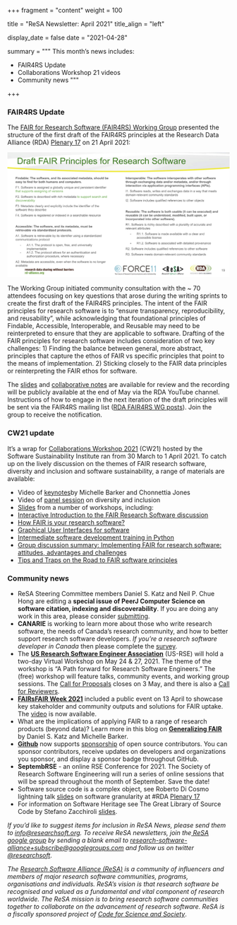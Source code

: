 +++
fragment = "content"
weight = 100

title = "ReSA Newsletter: April 2021"
title_align = "left"

display_date = false
date = "2021-04-28"

summary = """
This month’s news includes:

* FAIR4RS Update
* Collaborations Workshop 21 videos
* Community news
"""

+++

### FAIR4RS Update

The [FAIR for Research Software (FAIR4RS) Working Group](https://www.rd-alliance.org/groups/fair-research-software-fair4rs-wg) presented the structure of the first draft of the FAIR4RS principles at the Research Data Alliance (RDA) [Plenary 17](https://www.rd-alliance.org/rdas-17th-plenary-meeting-programme) on 21 April 2021:

![FAIR4RS draft principles](FAIR4RS_principles_2021-April.png)

The Working Group initiated community consultation with the ~ 70 attendees focusing on key questions that arose during the writing sprints to create the first draft of the FAIR4RS principles. The intent of the FAIR principles for research software is to “ensure transparency, reproducibility, and reusability”, while acknowledging that foundational principles of Findable, Accessible, Interoperable, and Reusable may need to be reinterpreted to ensure that they are applicable to software. Drafting of the FAIR principles for research software includes consideration of two key challenges: 1) Finding the balance between general, more abstract, principles that capture the ethos of FAIR vs specific principles that point to the means of implementation. 2) Sticking closely to the FAIR data principles or reinterpreting the FAIR ethos for software.

The [slides](https://docs.google.com/presentation/d/1rX4iGsYhzDbrfHU6KkLZOGdY9y8BzRwRXxjiu8NgFJc/present#slide=id.g8885490676_0_74) and [collaborative notes](https://docs.google.com/document/d/12HkgeK35K5f9lfIk3-QLw1x8w7UL1KfrOp9CW9S97OY/edit%23heading%3Dh.pajmjy1b8nz1) are available for review and the recording will be publicly available at the end of May via the RDA YouTube channel. Instructions of how to engage in the next iteration of the draft principles will be sent via the FAIR4RS mailing list ([RDA FAIR4RS WG posts](https://www.rd-alliance.org/node/69317/posts)). Join the group to receive the notification.

### CW21 update

It’s a wrap for [Collaborations Workshop 2021](https://www.software.ac.uk/cw21) (CW21) hosted by the Software Sustainability Institute ran from 30 March to 1 April 2021. To catch up on the lively discussion on the themes of FAIR research software, diversity and inclusion and software sustainability, a range of materials are available:

-   Video of [keynotes](https://www.youtube.com/watch?v%3D8viA4y1pz_8)by Michelle Barker and Chonnettia Jones
-   Video of [panel session](https://www.youtube.com/watch?v%3D65a8c06VHOY) on diversity and inclusion
-   [Slides](https://ssi-cw.figshare.com/Collaborations_Workshop_2021_CW21_) from a number of workshops, including:
  -  [Interactive Introduction to the FAIR Research Software discussion](https://doi.org/10.6084/m9.figshare.14342498.v1)
  -  [How FAIR is your research software?](https://doi.org/10.6084/m9.figshare.14339546.v1)
  -  [Graphical User Interfaces for software](https://doi.org/10.6084/m9.figshare.14315966.v1)
  -  [Intermediate software development training in Python](https://doi.org/10.6084/m9.figshare.14318477.v1)
  -  [Group discussion summary: Implementing FAIR for research software: attitudes, advantages and challenges](https://doi.org/10.6084/m9.figshare.14453031)
  -  [Tips and Traps on the Road to FAIR software principles](https://doi.org/10.6084/m9.figshare.14494170.v1)

### Community news

- ReSA Steering Committee members Daniel S. Katz and Neil P. Chue Hong are editing a **special issue of PeerJ Computer Science on software citation, indexing and discoverability**. If you are doing any work in this area, please consider [submitting](https://peerj.com/special-issues/84-software).
- **CANARIE** is working to learn more about those who write research software, the needs of Canada’s research community, and how to better support research software developers. *If you’re a research software developer in Canada* then please complete the [survey](https://canarie.limequery.org/461928?lang%3Den).
- The **[US Research Software Engineer Association](https://us-rse.org/2021-04-14-virtual-workshop-announcement/)** (US-RSE) will hold a two-day Virtual Workshop on May 24 & 27, 2021. The theme of the workshop is “A Path forward for Research Software Engineers.” The (free) workshop will feature talks, community events, and working group sessions. The [Call for Proposals](https://us-rse.org/2021-04-14-virtual-workshop-announcement/%23call-for-proposals) closes on 3 May, and there is also a [Call for Reviewers](https://us-rse.org/2021-04-14-virtual-workshop-announcement/%23call-for-reviewers).
- **[FAIRsFAIR Week 2021](https://www.fairsfair.eu/events/fairsfair-week-2021)** included a public event on 13 April to showcase key stakeholder and community outputs and solutions for FAIR uptake. The [video](https://www.fairsfair.eu/events/fairsfair-2021-public-workshop) is now available.
- What are the implications of applying FAIR to a range of research products (beyond data)? Learn more in this blog on **[Generalizing FAIR](https://danielskatzblog.wordpress.com/2021/03/29/generalizing-fair)** by Daniel S. Katz and Michelle Barker.
- **[Github](https://docs.github.com/en/github)** now supports [sponsorship](https://docs.github.com/en/github/supporting-the-open-source-community-with-github-sponsors/sponsoring-open-source-contributors) of open source contributors. You can sponsor contributors, receive updates on developers and organizations you sponsor, and display a sponsor badge throughout GitHub.
- **SeptembRSE** - an online RSE Conference for 2021. The Society of Research Software Engineering will run a series of online sessions that will be spread throughout the month of September. Save the date!
- Software source code is a complex object, see Roberto Di Cosmo lightning talk [slides](https://annex.softwareheritage.org/public/talks/2021/2021-04-21-RDA-Data-Granularity.pdf) on software granularity at \#RDA [Plenary 17](https://www.rd-alliance.org/rdas-17th-plenary-meeting-programme)
- For information on Software Heritage see The Great Library of Source Code by Stefano Zacchiroli [slides](https://upsilon.cc/~zack/talks/2021/2021-03-20-libreplanet.pdf).



*If you’d like to suggest items for inclusion in ReSA News, please send them to [info@researchsoft.org](mailto:info@researchsoft.org). To receive ReSA newsletters, join the[ ](https://groups.google.com/forum/%23!forum/research-software-alliance)[ReSA google group](https://groups.google.com/forum/%23!forum/research-software-alliance) by sending a blank email to [research-software-alliance+subscribe@googlegroups.com](mailto:research-software-alliance+subscribe@googlegroups.com) and follow us on twitter [@researchsoft](https://twitter.com/researchsoft)*.

*The [Research Software Alliance (ReSA)](https://www.researchsoft.org) is a community of influencers and members of major research software communities, programs, organisations and individuals. ReSA’s vision is that research software be recognised and valued as a fundamental and vital component of research worldwide. The ReSA mission is to bring research software communities together to collaborate on the advancement of research software. ReSA is a fiscally sponsored project of [Code for Science and Society](https://codeforscience.org/)*.

